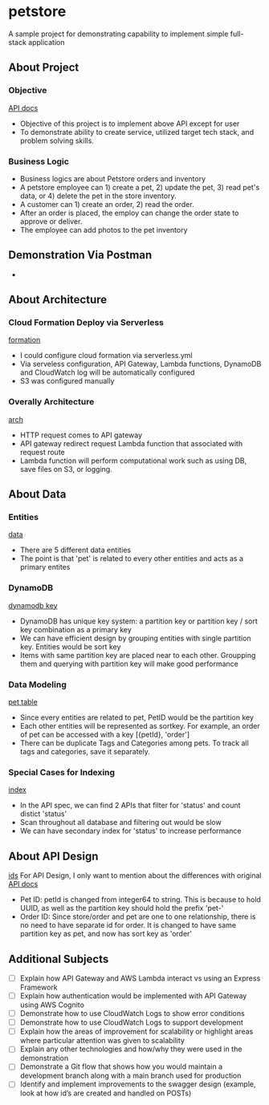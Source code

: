 # petstore
A sample project for demonstrating capability to implement simple full-stack application

## About Project

### Objective
[API docs](https://petstore.swagger.io)
- Objective of this project is to implement above API except for user
- To demonstrate ability to create service, utilized target tech stack, and problem solving skills.

### Business Logic
- Business logics are about Petstore orders and inventory
- A petstore employee can 1) create a pet, 2) update the pet, 3) read pet's data, or 4) delete the pet in the store inventory.
- A customer can 1) create an order, 2) read the order.
- After an order is placed, the employ can change the order state to approve or deliver.
- The employee can add photos to the pet inventory

## Demonstration Via Postman
-

## About Architecture

### Cloud Formation Deploy via Serverless
[formation](https://miro.medium.com/max/1400/1*c4lIbMQLDydxSzc_Q68t7w.webp)
- I could configure cloud formation via serverless.yml
- Via serveless configuration, API Gateway, Lambda functions, DynamoDB and CloudWatch log will be automatically configured
- S3 was configured manually

### Overally Architecture
[arch](https://user-images.githubusercontent.com/17560082/205744326-c1c7847c-6973-4761-a111-c1796626ace3.png)
- HTTP request comes to API gateway
- API gateway redirect request Lambda function that associated with request route
- Lambda function will perform computational work such as using DB, save files on S3, or logging.

## About Data

### Entities
[data](https://user-images.githubusercontent.com/17560082/205663257-8127d216-4b62-45f0-8829-3a716febf086.png)
- There are 5 different data entities
- The point is that 'pet' is related to every other entities and acts as a primary entites

### DynamoDB
[dynamodb key](https://d2908q01vomqb2.cloudfront.net/887309d048beef83ad3eabf2a79a64a389ab1c9f/2018/09/10/dynamodb-partition-key-1.gif)
- DynamoDB has unique key system: a partition key or partition key / sort key combination as a primary key
- We can have efficient design by grouping entities with single partition key. Entities would be sort key
- Items with same partition key are placed near to each other. Groupping them and querying with partition key will make good performance

### Data Modeling
[pet table](https://user-images.githubusercontent.com/17560082/205738851-9cfaa10d-9bb4-4eb9-8176-f1e36d6d4959.png)
- Since every entities are related to pet, PetID would be the partition key
- Each other entities will be represented as sortkey. For example, an order of pet can be accessed with a key [{petId}, 'order']
- There can be duplicate Tags and Categories among pets. To track all tags and categories, save it separately.

### Special Cases for Indexing
[index](https://user-images.githubusercontent.com/17560082/205740679-8e6f162a-7004-4a0d-9599-23bbe48e55d3.png)
- In the API spec, we can find 2 APIs that filter for 'status' and count distict 'status'
- Scan throughout all database and filtering out would be slow
- We can have secondary index for 'status' to increase performance

## About API Design
[ids](https://user-images.githubusercontent.com/17560082/205741593-c6bb3ef0-b2e5-489c-9fb6-45db713a7df2.png)
For API Design, I only want to mention about the differences with original [API docs](https://petstore.swagger.io)
- Pet ID: petId is changed from integer64 to string. This is because to hold UUID, as well as the partition key should hold the prefix 'pet-'
- Order ID: Since store/order and pet are one to one relationship, there is no need to have separate id for order. It is changed to have same partition key as pet, and now has sort key as 'order'

## Additional Subjects
- [ ] Explain how API Gateway and AWS Lambda interact vs using an Express Framework
- [ ] Explain how authentication would be implemented with API Gateway using AWS Cognito
- [ ] Demonstrate how to use CloudWatch Logs to show error conditions
- [ ] Demonstrate how to use CloudWatch Logs to support development
- [ ] Explain how the areas of improvement for scalability or highlight areas where particular attention was given to scalability
- [ ] Explain any other technologies and how/why they were used in the demonstration
- [ ] Demonstrate a Git flow that shows how you would maintain a development branch along with a main branch used for production
- [ ] Identify and implement improvements to the swagger design (example, look at how id’s are created and handled on POSTs)
